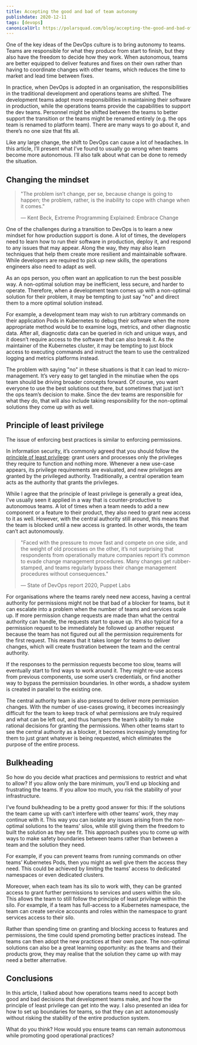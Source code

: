 ```yaml
---
title: Accepting the good and bad of team autonomy
publishdate: 2020-12-11
tags: [devops]
canonicalUrl: https://polarsquad.com/blog/accepting-the-good-and-bad-of-team-autonomy
---
```


One of the key ideas of the DevOps culture is to bring autonomy to teams. Teams are responsible for what they produce from start to finish, but they also have the freedom to decide how they work. When autonomous, teams are better equipped to deliver features and fixes on their own rather than having to coordinate changes with other teams, which reduces the time to market and lead time between fixes.

In practice, when DevOps is adopted in an organisation, the responsibilities in the traditional development and operations teams are shifted. The development teams adopt more responsibilities in maintaining their software in production, while the operations teams provide the capabilities to support the dev teams. Personnel might be shifted between the teams to better support the transition or the teams might be renamed entirely (e.g. the ops team is renamed to platform team). There are many ways to go about it, and there’s no one size that fits all.

Like any large change, the shift to DevOps can cause a lot of headaches. In this article, I’ll present what I’ve found to usually go wrong when teams become more autonomous. I’ll also talk about what can be done to remedy the situation.

<!-- more -->

## Changing the mindset

> "The problem isn’t change, per se, because change is going to happen; the problem, rather, is the inability to cope with change when it comes."
>
> — Kent Beck, Extreme Programming Explained: Embrace Change

One of the challenges during a transition to DevOps is to learn a new mindset for how production support is done. A lot of times, the developers need to learn how to run their software in production, deploy it, and respond to any issues that may appear. Along the way, they may also learn techniques that help them create more resilient and maintainable software. While developers are required to pick up new skills, the operations engineers also need to adapt as well.

As an ops person, you often want an application to run the best possible way. A non-optimal solution may be inefficient, less secure, and harder to operate. Therefore, when a development team comes up with a non-optimal solution for their problem, it may be tempting to just say "no" and direct them to a more optimal solution instead.

For example, a development team may wish to run arbitrary commands on their application Pods in Kubernetes to debug their software when the more appropriate method would be to examine logs, metrics, and other diagnostic data. After all, diagnostic data can be queried in rich and unique ways, and it doesn’t require access to the software that can also break it. As the maintainer of the Kubernetes cluster, it may be tempting to just block access to executing commands and instruct the team to use the centralized logging and metrics platforms instead.

The problem with saying "no" in these situations is that it can lead to micro-management. It’s very easy to get tangled in the minutiae when the ops team should be driving broader concepts forward. Of course, you want everyone to use the best solutions out there, but sometimes that just isn’t the ops team’s decision to make. Since the dev teams are responsible for what they do, that will also include taking responsibility for the non-optimal solutions they come up with as well.

## Principle of least privilege

The issue of enforcing best practices is similar to enforcing permissions.

In information security, it’s commonly agreed that you should follow the [principle of least privilege](https://en.wikipedia.org/wiki/Principle_of_least_privilege): grant users and processes only the privileges they require to function and nothing more. Whenever a new use-case appears, its privilege requirements are evaluated, and new privileges are granted by the privileged authority. Traditionally, a central operation team acts as the authority that grants the privileges.

While I agree that the principle of least privilege is generally a great idea, I’ve usually seen it applied in a way that is counter-productive to autonomous teams. A lot of times when a team needs to add a new component or a feature to their product, they also need to grant new access to it as well. However, with the central authority still around, this means that the team is blocked until a new access is granted. In other words, the team can’t act autonomously.

> "Faced with the pressure to move fast and compete on one side, and the weight of old processes on the other, it’s not surprising that respondents from operationally mature companies report it’s common to evade change management procedures. Many changes get rubber-stamped, and teams regularly bypass their change management procedures without consequences."
>
> — State of DevOps report 2020, Puppet Labs

For organisations where the teams rarely need new access, having a central authority for permissions might not be that bad of a blocker for teams, but it can escalate into a problem when the number of teams and services scale up. If more permission change requests are made than what the central authority can handle, the requests start to queue up. It’s also typical for a permission request to be immediately be followed up another request because the team has not figured out all the permission requirements for the first request. This means that it takes longer for teams to deliver changes, which will create frustration between the team and the central authority.

If the responses to the permission requests become too slow, teams will eventually start to find ways to work around it. They might re-use access from previous components, use some user’s credentials, or find another way to bypass the permission boundaries. In other words, a shadow system is created in parallel to the existing one.

The central authority team is also pressured to deliver more permission changes. With the number of use-cases growing, it becomes increasingly difficult for the team to keep track of what permissions are truly required and what can be left out, and thus hampers the team’s ability to make rational decisions for granting the permissions. When other teams start to see the central authority as a blocker, it becomes increasingly tempting for them to just grant whatever is being requested, which eliminates the purpose of the entire process.

## Bulkheading

So how do you decide what practices and permissions to restrict and what to allow? If you allow only the bare minimum, you’ll end up blocking and frustrating the teams. If you allow too much, you risk the stability of your infrastructure.

I’ve found bulkheading to be a pretty good answer for this: If the solutions the team came up with can’t interfere with other teams’ work, they may continue with it. This way you can isolate any issues arising from the non-optimal solutions to the teams’ silos, while still giving them the freedom to built the solution as they see fit. This approach pushes you to come up with ways to make safety boundaries between teams rather than between a team and the solution they need.

For example, if you can prevent teams from running commands on  other teams’ Kubernetes Pods, then you might as well give them the access they need. This could be achieved by limiting the teams’ access to dedicated namespaces or even dedicated clusters.

Moreover, when each team has its silo to work with, they can be granted access to grant further permissions to services and users within the silo. This allows the team to still follow the principle of least privilege within the silo. For example, if a team has full-access to a Kubernetes namespace, the team can create service accounts and roles within the namespace to grant services access to their silo.

Rather than spending time on granting and blocking access to features and permissions, the time could spend promoting better practices instead. The teams can then adopt the new practices at their own pace. The non-optimal solutions can also be a great learning opportunity: as the teams and their products grow, they may realise that the solution they came up with may need a better alternative.

## Conclusions

In this article, I talked about how operations teams need to accept both good and bad decisions that development teams make, and how the principle of least privilege can get into the way. I also presented an idea for how to set up boundaries for teams, so that they can act autonomously without risking the stability of the entire production system.

What do you think? How would you ensure teams can remain autonomous while promoting good operational practices?
